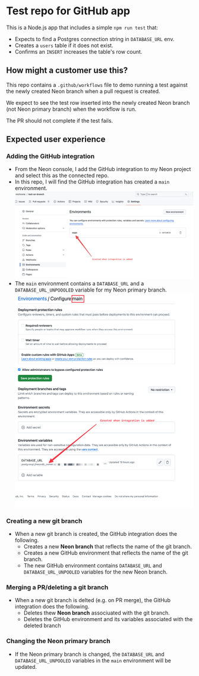 # Test repo for GitHub app

This is a Node.js app that includes a simple `npm run test` that:

- Expects to find a Postgres connection string in `DATABASE_URL` env.
- Creates a `users` table if it does not exist.
- Confirms an `INSERT` increases the table's row count.

## How might a customer use this?

This repo contains a `.github/workflows` file to demo running a test against the newly created Neon branch when a pull request is created.

We expect to see the test row inserted into the newly created Neon branch (not Neon primary branch) when the workflow is run.

The PR should not complete if the test fails.

## Expected user experience

### Adding the GitHub integration

- From the Neon console, I add the GitHub integration to my Neon project and select this as the connected repo.
- In this repo, I will find the GitHub integration has created a `main` environment. <img src="/images/main-environment-created.png" />
- The `main` environment contains a `DATABASE_URL` and a `DATABASE_URL_UNPOOOLED` variable for my Neon primary branch. <img src="/images/main-var-created.png" />

### Creating a new git branch

- When a new git branch is created, the GitHub integration does the following.
  - Creates a new **Neon branch** that reflects the name of the git branch.
  - Creates a new GitHub environment that reflects the name of the git branch.
  - The new GitHub environment contains `DATABASE_URL` and `DATABASE_URL_UNPOOLED` variables for the new Neon branch.

### Merging a PR/deleting a git branch

- When a new git branch is delted (e.g. on PR merge), the GitHub integration does the following.
  - Deletes thew **Neon branch** associuated with the git branch.
  - Deletes the GitHub environment and its variables associated with the deleted branch

### Changing the Neon primary branch

- If the Neon primary branch is changed, the `DATABASE_URL` and `DATABASE_URL_UNPOOLED` variables in the `main` environment will be updated.
